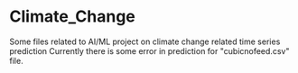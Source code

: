 # Climate_Change
Some files related to AI/ML project on climate change related time series prediction
Currently there is some error in prediction for "cubicnofeed.csv" file.

